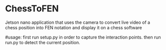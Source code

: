 # ChessToFEN
Jetson nano application that uses the camera to convert live video of a chess position into FEN notation and display it on a chess software

#usage:
  first run setup.py in order to capture the interaction points.
  then run run.py to detect the current position.
  
